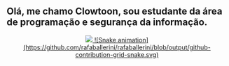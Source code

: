 ## Olá, me chamo Clowtoon, sou estudante da área de programação e segurança da informação.
<div align="center">
  <a href="https://github.com/clowtoon>
  <img height="180em" src="https://github-readme-stats.vercel.app/api?username=clowtoon&show_icons=true&theme=dracula&include_all_commits=true&count_private=true"/>
  <img height="180em" src="https://github-readme-stats.vercel.app/api/top-langs/?username=clowtoon&layout=compact&langs_count=7&theme=dracula"/>
  ![Snake animation](https://github.com/rafaballerini/rafaballerini/blob/output/github-contribution-grid-snake.svg)
</div>
